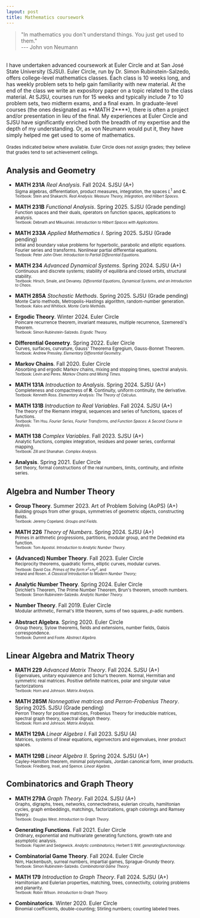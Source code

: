 ```yaml
---
layout: post
title: Mathematics coursework
---
```

> "In mathematics you don't understand things. You just get used to them." <br> --- John von Neumann 

<br> 
I have undertaken advanced coursework at Euler Circle and at San José State University (SJSU). Euler Circle, run by Dr. Simon Rubinstein-Salzedo, offers college-level mathematics classes. Each class is 10 weeks long, and has weekly problem sets to help gain familiarity with new material. At the end of the class we write an expository paper on a topic related to the class material. At SJSU, courses run for 15 weeks and typically include 7 to 10 problem sets, two midterm exams, and a final exam. In graduate-level courses (the ones designated as **MATH 2****), there is often a project and/or presentation in lieu of the final. My experiences at Euler Circle and SJSU have significantly enriched both the breadth of my expertise and the depth of my understanding. Or, as von Neumann would put it, they have simply helped me get used to some of mathematics. <br> <br>
<small>Grades indicated below where available. Euler Circle does not assign grades; they believe that grades tend to set achievement ceilings.</small>

## Analysis and Geometry 

- **MATH 231A** *Real Analysis*. Fall 2024. SJSU (A+) <br>
  <small>Sigma algebras, differentiation, product measures, integration, the spaces *L*<sup>1</sup> and **C**.</small> <br>
  <small><small>Textbook: Stein and Shakarchi. <i>Real Analysis: Measure Theory, Integration, and Hilbert Spaces</i>.</small></small>

- **MATH 231B** *Functional Analysis*. Spring 2025. SJSU (Grade pending)<br>
  <small>Function spaces and their duals, operators on function spaces, applications to analysis.</small> <br>
  <small><small>Textbook: Debnath and Mikusiński. <i>Introduction to Hilbert Spaces with Applications</i>.</small></small>

- **MATH 233A** *Applied Mathematics I*. Spring 2025. SJSU (Grade pending)<br>
  <small>Initial and boundary value problems for hyperbolic, parabolic and elliptic equations. Fourier series and transforms. Nonlinear partial differential equations.</small> <br>
  <small><small>Textbook: Peter John Olver. <i>Introduction to Partial Differential Equations.</i></small></small>

- **MATH 234** *Advanced Dynamical Systems*. Spring 2024. SJSU (A+)<br>
  <small>Continuous and discrete systems; stability of equilibria and closed orbits, structural stability.</small> <br>
  <small><small>Textbook: Hirsch, Smale, and Devaney. <i>Differential Equations, Dynamical Systems, and an Introduction to Chaos.</i></small></small>

- **MATH 285A** *Stochastic Methods*. Spring 2025. SJSU (Grade pending)<br>
  <small>Monte Carlo methods, Metropolis-Hastings algorithm, random-number generation.</small> <br>
  <small><small>Textbook: Kalos and Whitlock. <i>Monte Carlo Methods.</i></small></small>

- **Ergodic Theory**. Winter 2024. Euler Circle <br>
  <small>Poincare recurrence theorem, invariant measures, multiple recurrence, Szemeredi's theorem.</small> <br>
  <small><small>Textbook: Simon Rubinstein-Salzedo. <i>Ergodic Theory.</i></small></small>

- **Differential Geometry**. Spring 2022. Euler Circle <br>
  <small>Curves, surfaces, curvature, Gauss' Theorema Egregium, Gauss-Bonnet Theorem.</small> <br>
  <small><small>Textbook: Andrew Pressley. <i>Elementary Differential Geometry.</i></small></small>

- **Markov Chains**. Fall 2020. Euler Circle <br>
  <small>Absorbing and ergodic Markov chains, mixing and stopping times, spectral analysis.</small> <br>
  <small><small>Textbook: Levin and Peres. <i>Markov Chains and Mixing Times.</i></small></small>

- **MATH 131A** *Introduction to Analysis*. Spring 2024. SJSU (A+)<br>
  <small>Completeness and compactness of **R**. Continuity, uniform continuity, the derivative.</small> <br>
  <small><small>Textbook: Kenneth Ross. <i>Elementary Analysis: The Theory of Calculus</i>.</small></small>

- **MATH 131B** *Introduction to Real Variables*. Fall 2024. SJSU (A+)<br>
  <small>The theory of the Riemann integral, sequences and series of functions, spaces of functions.</small> <br>
  <small><small>Textbook: Tim Hsu. <i>Fourier Series, Fourier Transforms, and Function Spaces: A Second Course in Analysis</i>.</small></small>

- **MATH 138** *Complex Variables*. Fall 2023. SJSU (A+)<br>
  <small>Analytic functions, complex integration, residues and power series, conformal mapping.</small> <br>
  <small><small>Textbook: Zill and Shanahan. <i>Complex Analysis</i>.</small></small>

- **Analysis**. Spring 2021. Euler Circle  <br>
  <small>Set theory, formal constructions of the real numbers, limits, continuity, and infinite series.</small> <br>


## Algebra and Number Theory

- **Group Theory**. Summer 2023. Art of Problem Solving (AoPS) (A+)<br>
  <small>Building groups from other groups, symmetries of geometric objects, constructing fields.</small> <br>
  <small><small>Textbook: Jeremy Copeland. <i>Groups and Fields.</i></small></small>

- **MATH 226** *Theory of Numbers*. Spring 2024. SJSU (A+)<br>
  <small>Primes in arithmetic progressions, partitions, modular group, and the Dedekind eta function.</small> <br>
  <small><small>Textbook: Tom Apostol. <i>Introduction to Analytic Number Theory.</i></small></small>

- **(Advanced) Number Theory**. Fall 2023. Euler Circle <br>
  <small>Reciprocity theorems, quadratic forms, elliptic curves, modular curves.</small> <br>
  <small><small>Textbook: David Cox. <i>Primes of the form x<sup>2</sup>+ny<sup>2</sup></i>, and <br>
  Ireland and Rosen. <i>A Classical Introduction to Modern Number Theory;</i> </small></small>
  
- **Analytic Number Theory**. Spring 2024. Euler Circle <br>
  <small>Dirichlet’s Theorem, The Prime Number Theorem, Brun's theorem, smooth numbers.</small> <br>
  <small><small>Textbook: Simon Rubinstein-Salzedo. <i>Analytic Number Theory.</i></small></small>

- **Number Theory**. Fall 2019. Euler Circle <br>
  <small>Modular arithmetic, Fermat's little theorem, sums of two squares, *p*-adic numbers.</small>

- **Abstract Algebra**. Spring 2020. Euler Circle <br>
  <small>Group theory, Sylow theorems, fields and extensions, number fields, Galois correspondence.</small> <br>
  <small><small>Textbook: Dummit and Foote. <i>Abstract Algebra.</i></small></small>

[//]: # (- **MATH 128B** *Abstract Algebra II*. Spring 2025. SJSU <br>)
[//]: # (  <small>Emphasis on rings, integral domains, fields, field extensions, Galois theory.</small>)

## Linear Algebra and Matrix Theory

- **MATH 229** *Advanced Matrix Theory*. Fall 2024. SJSU (A+)<br>
  <small>Eigenvalues, unitary equivalence and Schur’s theorem. Normal, Hermitian and symmetric real matrices. Positive definite matrices, polar and singular value factorizations</small> <br>
  <small><small>Textbook: Horn and Johnson. <i>Matrix Analysis.</i></small></small>

- **MATH 285M** *Nonnegative matrices and Perron-Frobenius Theory*. Spring 2025. SJSU (Grade pending)<br>
  <small>Perron Theory for positive matrices, Frobenius Theory for irreducible matrices, spectral graph theory, spectral digraph theory.</small> <br>
  <small><small>Textbook: Horn and Johnson. <i>Matrix Analysis.</i></small></small>

- **MATH 129A** *Linear Algebra I*. Fall 2023. SJSU (A)<br>
  <small>Matrices, systems of linear equations, eigenvectors and eigenvalues, inner product spaces.</small> <br>
  
- **MATH 129B** *Linear Algebra II*. Spring 2024. SJSU (A+)<br>
  <small>Cayley-Hamilton theorem, minimal polynomials, Jordan canonical form, inner products.</small> <br>
  <small><small>Textbook: Friedberg, Insel, and Spence. <i>Linear Algebra.</i></small></small>

## Combinatorics and Graph Theory

- **MATH 279A** *Graph Theory*. Fall 2024. SJSU (A+)<br>
  <small>Graphs, digraphs, trees, networks, connectedness, eulerian circuits, hamiltonian cycles, graph embeddings, matchings, factorizations, graph colorings and Ramsey theory.</small> <br>
  <small><small>Textbook: Douglas West. <i>Introduction to Graph Theory.</i></small></small>

- **Generating Functions**. Fall 2021. Euler Circle <br>
  <small>Ordinary, exponential and multivariate generating functions, growth rate and asymptotic analysis.</small> <br>
  <small><small>Textbook: Flajolet and Sedgewick. <i>Analytic combinatorics;</i> Herbert S Wilf. <i>generatingfunctionology.</i></small></small>

- **Combinatorial Game Theory**. Fall 2024. Euler Circle <br>
  <small>Nim, Hackenbush, surreal numbers, impartial games, Sprague-Grundy theory.</small> <br>
  <small><small>Textbook: Simon Rubinstein-Salzedo. <i>Combinatorial Game Theory.</i></small></small>

- **MATH 179** *Introduction to Graph Theory*. Fall 2024. SJSU (A+)<br>
  <small>Hamiltonian and Eulerian properties, matching, trees, connectivity, coloring problems and planarity.</small> <br>
  <small><small>Textbook: Robin Wilson. <i>Introduction to Graph Theory.</i></small></small>

- **Combinatorics**. Winter 2020. Euler Circle <br>
  <small>Binomial coefficients, double-counting; Stirling numbers; counting labeled trees.</small>

